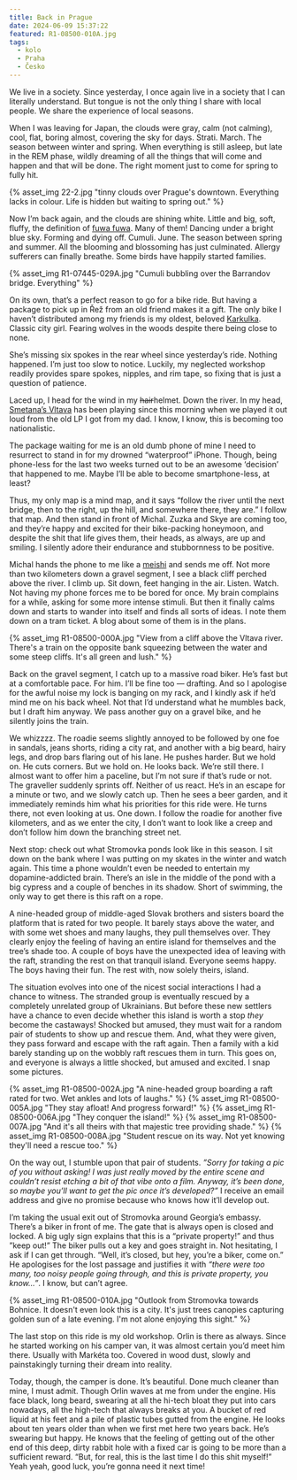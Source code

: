 ```yaml
---
title: Back in Prague
date: 2024-06-09 15:37:22
featured: R1-08500-010A.jpg
tags:
  - kolo
  - Praha
  - Česko
---
```


We live in a society. Since yesterday, I once again live in a society that I can literally understand. But tongue is not the only thing I share with local people. We share the experience of local seasons.

<!-- more -->

When I was leaving for Japan, the clouds were gray, calm (not calming), cool, flat, boring almost, covering the sky for days. Strati. March. The season between winter and spring. When everything is still asleep, but late in the REM phase, wildly dreaming of all the things that will come and happen and that will be done. The right moment just to come for spring to fully hit.

{% asset_img 22-2.jpg "tinny clouds over Prague's downtown. Everything lacks in colour. Life is hidden but waiting to spring out." %}

Now I’m back again, and the clouds are shining white. Little and big, soft, fluffy, the definition of [fuwa fuwa](https://www.nhk.or.jp/lesson/english/easytravel_j/s1_ep8.html). Many of them! Dancing under a bright blue sky. Forming and dying off. Cumuli. June. The season between spring and summer. All the blooming and blossoming has just culminated. Allergy sufferers can finally breathe. Some birds have happily started families.

{% asset_img R1-07445-029A.jpg "Cumuli bubbling over the Barrandov bridge. Everything" %}

On its own, that’s a perfect reason to go for a bike ride. But having a package to pick up in Řež from an old friend makes it a gift. The only bike I haven’t distributed among my friends is my oldest, beloved [Karkulka](/Z-fixky-mestak/). Classic city girl. Fearing wolves in the woods despite there being close to none.

She’s missing six spokes in the rear wheel since yesterday’s ride. Nothing happened. I’m just too slow to notice. Luckily, my neglected workshop readily provides spare spokes, nipples, and rim tape, so fixing that is just a question of patience.

Laced up, I head for the wind in my ~~hair~~helmet. Down the river. In my head, [Smetana’s Vltava](https://www.youtube.com/watch?v=3G4NKzmfC-Q&ab_channel=RichardBrittain) has been playing since this morning when we played it out loud from the old LP I got from my dad. I know, I know, this is becoming too nationalistic.

The package waiting for me is an old dumb phone of mine I need to resurrect to stand in for my drowned “waterproof” iPhone. Though, being phone-less for the last two weeks turned out to be an awesome ‘decision’ that happened to me. Maybe I’ll be able to become smartphone-less, at least?

Thus, my only map is a mind map, and it says “follow the river until the next bridge, then to the right, up the hill, and somewhere there, they are.” I follow that map. And then stand in front of Michal. Zuzka and Skye are coming too, and they’re happy and excited for their bike-packing honeymoon, and despite the shit that life gives them, their heads, as always, are up and smiling. I silently adore their endurance and stubbornness to be positive.

Michal hands the phone to me like a [meishi](https://en.wikipedia.org/wiki/Business_card#Japan) and sends me off. Not more than two kilometers down a gravel segment, I see a black cliff perched above the river. I climb up. Sit down, feet hanging in the air. Listen. Watch. Not having my phone forces me to be bored for once. My brain complains for a while, asking for some more intense stimuli. But then it finally calms down and starts to wander into itself and finds all sorts of ideas. I note them down on a tram ticket. A blog about some of them is in the plans.

{% asset_img R1-08500-000A.jpg "View from a cliff above the Vltava river. There's a train on the opposite bank squeezing between the water and some steep cliffs. It's all green and lush." %}

Back on the gravel segment, I catch up to a massive road biker. He’s fast but at a comfortable pace. For him. I’ll be fine too — drafting. And so I apologise for the awful noise my lock is banging on my rack, and I kindly ask if he’d mind me on his back wheel. Not that I’d understand what he mumbles back, but I draft him anyway. We pass another guy on a gravel bike, and he silently joins the train.

We whizzzz. The roadie seems slightly annoyed to be followed by one foe in sandals, jeans shorts, riding a city rat, and another with a big beard, hairy legs, and drop bars flaring out of his lane. He pushes harder. But we hold on. He cuts corners. But we hold on. He looks back. We’re still there. I almost want to offer him a paceline, but I’m not sure if that’s rude or not. The graveller suddenly sprints off. Neither of us react. He’s in an escape for a minute or two, and we slowly catch up. Then he sees a beer garden, and it immediately reminds him what his priorities for this ride were. He turns there, not even looking at us. One down. I follow the roadie for another five kilometers, and as we enter the city, I don’t want to look like a creep and don’t follow him down the branching street net.

Next stop: check out what Stromovka ponds look like in this season. I sit down on the bank where I was putting on my skates in the winter and watch again. This time a phone wouldn’t even be needed to entertain my dopamine-addicted brain. There’s an isle in the middle of the pond with a big cypress and a couple of benches in its shadow. Short of swimming, the only way to get there is this raft on a rope.

A nine-headed group of middle-aged Slovak brothers and sisters board the platform that is rated for two people. It barely stays above the water, and with some wet shoes and many laughs, they pull themselves over. They clearly enjoy the feeling of having an entire island for themselves and the tree’s shade too. A couple of boys have the unexpected idea of leaving with the raft, stranding the rest on that tranquil island. Everyone seems happy. The boys having their fun. The rest with, now solely theirs, island.

The situation evolves into one of the nicest social interactions I had a chance to witness. The stranded group is eventually rescued by a completely unrelated group of Ukrainians. But before these new settlers have a chance to even decide whether this island is worth a stop _they_ become the castaways! Shocked but amused, they must wait for a random pair of students to show up and rescue them. And, what they were given, they pass forward and escape with the raft again. Then a family with a kid barely standing up on the wobbly raft rescues them in turn. This goes on, and everyone is always a little shocked, but amused and excited. I snap some pictures.

{% asset_img R1-08500-002A.jpg "A nine-headed group boarding a raft rated for two. Wet ankles and lots of laughs." %}
{% asset_img R1-08500-005A.jpg "They stay afloat! And progress forward!" %}
{% asset_img R1-08500-006A.jpg "They conquer the island!" %}
{% asset_img R1-08500-007A.jpg "And it's all theirs with that majestic tree providing shade." %}
{% asset_img R1-08500-008A.jpg "Student rescue on its way. Not yet knowing they'll need a rescue too." %}

On the way out, I stumble upon that pair of students. _”Sorry for taking a pic of you without asking! I was just really moved by the entire scene and couldn’t resist etching a bit of that vibe onto a film. Anyway, it’s been done, so maybe you’ll want to get the pic once it’s developed?”_ I receive an email address and give no promise because who knows how it’ll develop out.

I’m taking the usual exit out of Stromovka around Georgia’s embassy. There’s a biker in front of me. The gate that is always open is closed and locked. A big ugly sign explains that this is a “private property!” and thus ”keep out!” The biker pulls out a key and goes straight in. Not hesitating, I ask if I can get through. “Well, it’s closed, but hey, you’re a biker, come on.” He apologises for the lost passage and justifies it with _“there were too many, too noisy people going through, and this is private property, you know…”_. I know, but can’t agree.

{% asset_img R1-08500-010A.jpg "Outlook from Stromovka towards Bohnice. It doesn't even look this is a city. It's just trees canopies capturing golden sun of a late evening. I'm not alone enjoying this sight." %}

The last stop on this ride is my old workshop. Orlin is there as always. Since he started working on his camper van, it was almost certain you’d meet him there. Usually with Markéta too. Covered in wood dust, slowly and painstakingly turning their dream into reality.

Today, though, the camper is done. It’s beautiful. Done much cleaner than mine, I must admit. Though Orlin waves at me from under the engine. His face black, long beard, swearing at all the hi-tech bloat they put into cars nowadays, all the high-tech that always breaks at you. A bucket of red liquid at his feet and a pile of plastic tubes gutted from the engine. He looks about ten years older than when we first met here two years back. He’s swearing but happy. He knows that the feeling of getting out of the other end of this deep, dirty rabbit hole with a fixed car is going to be more than a sufficient reward. “But, for real, this is the last time I do this shit myself!” Yeah yeah, good luck, you’re gonna need it next time!
